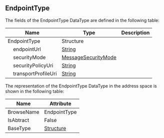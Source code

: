 <!-- datatype -->
## EndpointType
<!-- end of description -->
The fields of the EndpointType DataType are defined in the following table:  

|Name|Type|Description|
|---|---|---|
|EndpointType|Structure||
|&nbsp;&nbsp;&nbsp;&nbsp;endpointUrl|[String](../../../Part3/DataTypes/String/readme.md)||
|&nbsp;&nbsp;&nbsp;&nbsp;securityMode|[MessageSecurityMode](../../../Part4/DataTypes/MessageSecurityMode/readme.md)||
|&nbsp;&nbsp;&nbsp;&nbsp;securityPolicyUri|[String](../../../Part3/DataTypes/String/readme.md)||
|&nbsp;&nbsp;&nbsp;&nbsp;transportProfileUri|[String](../../../Part3/DataTypes/String/readme.md)||

The representation of the EndpointType DataType in the address space is shown in the following table:  

|Name|Attribute|
|---|---|
|BrowseName|EndpointType|
|IsAbtract|False|
|BaseType|[Structure](../../../Part3/DataTypes/Structure/readme.md)|


